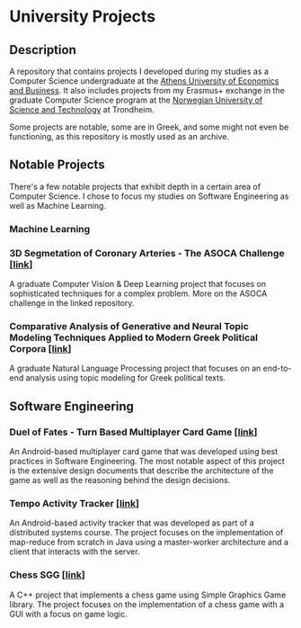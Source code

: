 # University Projects

## Description
A repository that contains projects I developed during my studies as a Computer Science undergraduate at the [Athens University of Economics and Business](https://www.dept.aueb.gr/en/infotech-overview-en). It also includes projects from my Erasmus+ exchange in the graduate Computer Science program at the [Norwegian University of Science and Technology](https://www.ntnu.edu/) at Trondheim.

Some projects are notable, some are in Greek, and some might not even be functioning, as this repository is mostly used as an archive.

## Notable Projects

There's a few notable projects that exhibit depth in a certain area of Computer Science. I chose to focus my studies on Software Engineering as well as Machine Learning. 

### Machine Learning

### 3D Segmetation of Coronary Arteries - The ASOCA Challenge [[link](https://github.com/DionGR/3d-segmentation-coronary-arteries-asoca)]

A graduate Computer Vision & Deep Learning project that focuses on sophisticated techniques for a complex problem. More on the ASOCA challenge in the linked repository.

### Comparative Analysis of Generative and Neural Topic Modeling Techniques Applied to Modern Greek Political Corpora [[link](https://github.com/DionGR/greek-pm-topic-modeling)]

A graduate Natural Language Processing project that focuses on an end-to-end analysis using topic modeling for Greek political texts. 

## Software Engineering

### Duel of Fates - Turn Based Multiplayer Card Game [[link](https://github.com/DionGR/duel-of-fates)]

An Android-based multiplayer card game that was developed using best practices in Software Engineering. The most notable aspect of this project is the extensive design documents that describe the architecture of the game as well as the reasoning behind the design decisions.

### Tempo Activity Tracker [[link](https://github.com/DionGR/distributed-activity-tracker)]

An Android-based activity tracker that was developed as part of a distributed systems course. The project focuses on the implementation of map-reduce from scratch in Java using a master-worker architecture and a client that interacts with the server. 

### Chess SGG [[link](https://github.com/DionGR/Chess_SGG)]

A C++ project that implements a chess game using Simple Graphics Game library. The project focuses on the implementation of a chess game with a GUI with a focus on game logic.
